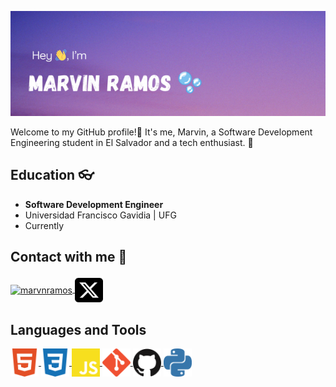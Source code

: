![cheese!](img/Header-Image.png)

Welcome to my GitHub profile!🍂
It's me, Marvin, a Software Development Engineering student in El Salvador and a tech enthusiast. 👀
## Education 👓
- **Software Development Engineer**
- Universidad Francisco Gavidia | UFG
- Currently
## Contact with me 🤝
<p>
<a href="https://www.linkedin.com/in/marvn-ramos/" target="blank">
    <img align="center" src="https://img.icons8.com/color/48/000000/linkedin.png" alt="marvnramos"/>
</a>
<a href="https://twitter.com/MarvnRamos" target="blank">
    <img align="center" src="img/square-x-twitter.svg" alt="marvnramos" height="45px" width="45px" />
</a>
</p>

## Languages and Tools
<p>
    <a href="" target="blank">
        <img align="center" src="img/html5-color.svg" alt="html5" height="45px" width="45px" />
    </a>
    <a href="" target="blank">
    <img align="center" src="img/css3-color.svg" alt="css" height="45px" width="45px" />
    </a>
    <a href="" target="blank">
        <img align="center" src="img/javascript-color.svg" alt="JavaScript" height="45px" width="45px" />
    </a>
    <a href="" target="blank">
    <img align="center" src="img/git-color.svg" alt="Git" height="45px" width="45px" />
    </a>
    <a href="" target="blank">
    <img align="center" src="img/github-color.svg" alt="Github" height="45px" width="45px" />
    </a>
    <a href="" target="blank">
    <img align="center" src="img/python-color.svg" alt="python" height="45px" width="45px" />
    </a>
</p>
